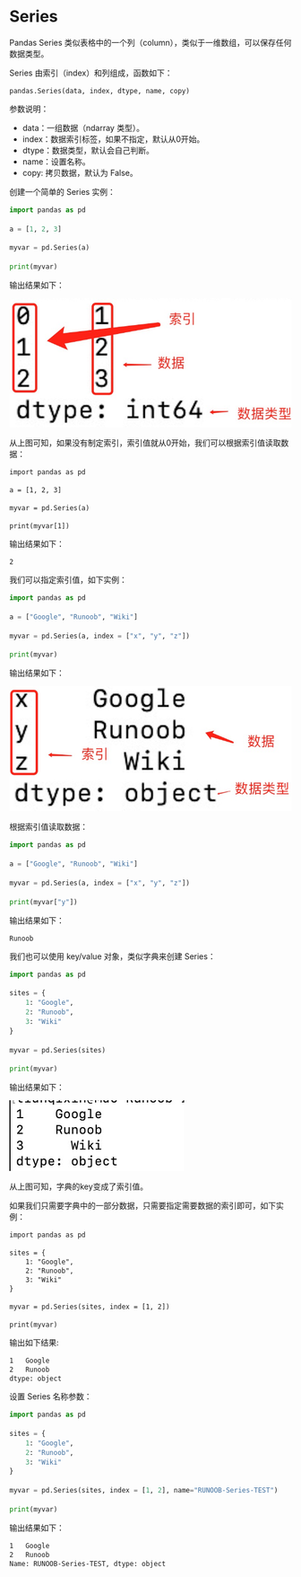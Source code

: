 # Series

Pandas Series 类似表格中的一个列（column），类似于一维数组，可以保存任何数据类型。

Series 由索引（index）和列组成，函数如下：

```
pandas.Series(data, index, dtype, name, copy)
```

参数说明：

* data：一组数据（ndarray 类型）。
* index：数据索引标签，如果不指定，默认从0开始。
* dtype：数据类型，默认会自己判断。
* name：设置名称。
* copy: 拷贝数据，默认为 False。

创建一个简单的 Series 实例：

```python
import pandas as pd 

a = [1, 2, 3]

myvar = pd.Series(a)

print(myvar)
```

输出结果如下：

![Pandas Series](/images/chapter_1/1.3.2.Pandas_Series_Output_1.jpeg)

从上图可知，如果没有制定索引，索引值就从0开始，我们可以根据索引值读取数据：

```
import pandas as pd

a = [1, 2, 3]

myvar = pd.Series(a)

print(myvar[1])
```

输出结果如下：

```
2
```

我们可以指定索引值，如下实例：

```python
import pandas as pd

a = ["Google", "Runoob", "Wiki"]

myvar = pd.Series(a, index = ["x", "y", "z"])

print(myvar)
```

输出结果如下：

![Pandas Series](/images/chapter_1/1.3.2.Pandas_Series_Output_2.jpeg)

根据索引值读取数据：

```python
import pandas as pd

a = ["Google", "Runoob", "Wiki"]

myvar = pd.Series(a, index = ["x", "y", "z"])

print(myvar["y"])
```

输出结果如下：

```
Runoob
```

我们也可以使用 key/value 对象，类似字典来创建 Series：

```python
import pandas as pd

sites = {
    1: "Google",
    2: "Runoob",
    3: "Wiki"
}

myvar = pd.Series(sites)

print(myvar)
```

输出结果如下：

![Pandas Series](/images/chapter_1/1.3.2.Pandas_Series_Output_3.jpeg)

从上图可知，字典的key变成了索引值。

如果我们只需要字典中的一部分数据，只需要指定需要数据的索引即可，如下实例：

```
import pandas as pd

sites = {
    1: "Google",
    2: "Runoob",
    3: "Wiki"
}

myvar = pd.Series(sites, index = [1, 2])

print(myvar)
```

输出如下结果:

```
1   Google
2   Runoob
dtype: object
```

设置 Series 名称参数：

```python
import pandas as pd

sites = {
    1: "Google",
    2: "Runoob",
    3: "Wiki"
}

myvar = pd.Series(sites, index = [1, 2], name="RUNOOB-Series-TEST")

print(myvar)
```

输出结果如下：

```
1   Google
2   Runoob
Name: RUNOOB-Series-TEST, dtype: object
```
